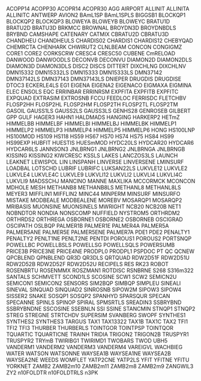 ACOPP14
ACOPP30
ACOPR14
ACOPR30
AGG
AIRPORT
ALLINIT
ALLINITA
ALLINITC
ANTWERP
AVION2
BAmL1SP
BAmL1SPLS
BIGGSB1
BLOCKQP1
BLOCKQP2
BLOCKQP3
BLOWEYA
BLOWEYB
BLOWEYC
BRATU1D
BRATU2D
BRATU3D
BRKMCC
BROWNAL
BROYDN3D
BROYDNBDLS
BRYBND
CAMSHAPE
CATENARY
CATMIX
CBRATU2D
CBRATU3D
CHANDHEU
CHANDHEULS
CHARDIS02
CHARDIS1
CHARDIS12
CHEBYQAD
CHEMRCTA
CHENHARK
CHWIRUT2
CLNLBEAM
CONCON
CONGIGMZ
CORE1
CORE2
CORKSCRW
CRESC4
CRESC50
CUBENE
CmRELOAD
DANWOOD
DANWOODLS
DECONVB
DECONVU
DIAMON2D
DIAMON2DLS
DIAMON3D
DIAMON3DLS
DISC2
DISCS
DITTERT
DIXCHLNG
DIXCHLNV
DMN15332
DMN15332LS
DMN15333
DMN15333LS
DMN37142
DMN37142LS
DMN37143
DMN37143LS
DNIEPER
DRUGDIS
DRUGDISE
DTOC3
ECKERLE4LS
EG1
EIGENA
EIGENA2
EIGENACO
EIGMAXA
EIGMINA
ELEC
ENSOLS
EQC
ERRINBAR
ERRINRSM
EXPFITA
EXPFITB
EXPFITC
EXPQUAD
EXTRASIM
EXTROSNB
FCCU
FEEDLOC
FERRISDC
FLETCHBV
FLOSP2HH
FLOSP2HL
FLOSP2HM
FLOSP2TH
FLOSP2TL
FLOSP2TM
GASOIL
GAUSS1LS
GAUSS2LS
GAUSS3LS
GENHS28
GENROSEB
GILBERT
GPP
GULF
HAGER3
HAHN1
HALDMADS
HANGING
HARKERP2
HETmZ
HIMMELBB
HIMMELBF
HIMMELBI
HIMMELBJ
HIMMELBK
HIMMELP1
HIMMELP2
HIMMELP3
HIMMELP4
HIMMELP5
HIMMELP6
HONG
HS100LNP
HS100MOD
HS109
HS118
HS59
HS67
HS70
HS74
HS75
HS84
HS99
HS99EXP
HUBFIT
HUESTIS
HUESmMOD
HYDC20LS
HYDCAR20
HYDCAR6
HYDCAR6LS
JANNSON3
JNLBRNG1
JNLBRNG2
JNLBRNGA
JNLBRNGB
KISSING
KISSING2
KIWCRESC
KSSLS
LAKES
LANCZOS3LS
LAUNCH
LEAKNET
LEWISPOL
LIN
LINSPANH
LINVERSE
LINVERSENE
LMINSURF
LOADBAL
LOTSCHD
LUBRIF
LUBRIFC
LUKSAN22LS
LUKVLE12
LUKVLE2
LUKVLE4
LUKVLE4C
LUKVLE9
LUKVLI12
LUKVLI2
LUKVLI4
LUKVLI4C
LUKVLI9
MADSSCHJ
MANCINO
MANNE
MAXLIKA
MCCORMCK
MCONCON
MDHOLE
MESH
METHANB8
METHANB8LS
METHANL8
METHANL8LS
MEYER3
MIFFLIN1
MIFFLIN2
MINC44
MINPERM
MINSURF
MINSURFO
MISTAKE
MODBEALE
MODBEALENE
MOREBV
MOSARQP1
MOSARQP2
MRIBASIS
MUONSINE
MUONSINELS
MWRIGHT
NCB20
NCB20B
NET1
NOBNDTOR
NONDIA
NONSCOMP
NUFFIELD
NYSTROM5
ORTHRDM2
ORTHRDS2
ORTHREGA
OSBORNE1
OSBORNE2
OSBORNEB
OSCIGRAD
OSCIPATH
OSLBQP
PALMER1B
PALMER1E
PALMER4A
PALMER5A
PALMER5ANE
PALMER5E
PALMER5ENE
PALMER7A
PDE1
PDE2
PENALTY1
PENALTY2
PENLT1NE
PENLT2NE
PENTDI
POROUS1
POROUS2
PORTSNQP
POWELLBC
POWELLBSLS
POWELLSG
POWELLSQLS
POWERSUMB
PRICE3B
PRICE3NE
PRICE4NE
PRODPL0
PRODPL1
PSPDOC
PT
QC
QCNEW
QPCBLEND
QPNBLEND
QR3D
QR3DLS
QRTQUAD
RDW2D51F
RDW2D51U
RDW2D52B
RDW2D52F
RDW2D52U
RECIPELS
RES
RK23
ROBOT
ROSENBRTU
ROSENMMX
ROSZMAN1
ROTDISC
RSNBRNE
S268
S316m322
SANTALS
SCHMVETT
SCOND1LS
SCOSINE
SCW1
SCW2
SEMICN2U
SEMICON1
SEMICON2
SENSORS
SIM2BQP
SIMBQP
SIMPLEU
SINEALI
SINEVAL
SINQUAD
SINQUAD2
SINROSNB
SIPOW2M
SIPOW3
SIPOW4
SISSER2
SNAKE
SOSQP1
SOSQP2
SPANHYD
SPARSQUR
SPECAN
SPECANNE
SPINLS
SPINOP
SPIRAL
SPMSRTLS
SREADIN3
SSBRYBND
SSBRYBNDNE
SSCOSINE
SSEBNLN
SSI
SSINE
STANCMIN
STNQP1
STNQP2
STREG
STREGNE
STRTCHDV
SUPERSIM
SVANBERG
SWOPF
SYNTHES1
SYNTHES2
SYNTHES3
TARGUS
TAX1
TAX13322
TAX1B
TAX1C
TAX2
TFI1
TFI2
TFI3
THURBER
THURBERLS
TOINTGOR
TOINTPSP
TOINTQOR
TQUARTIC
TQUARTICNE
TRAINH
TRIDIA
TRIGON2
TRIGON2B
TRUSPYR1
TRUSPYR2
TRYmB
TWIRIBG1
TWIRIMD1
TWOBARS
TWOD
UBH5
VANDERM1
VANDERM2
VANDERM3
VANDERM4
VAREIGVL
WACHBIEG
WATER
WATSON
WATSONNE
WAYSEA1B
WAYSEA1NE
WAYSEA2B
WAYSEA2NE
WEEDS
WOMFLET
YATP2CNE
YATP2LS
YFIT
YFITNE
YFITU
YORKNET
ZAMB2
ZAMB2m10
ZAMB2m11
ZAMB2m8
ZAMB2m9
ZANGWIL3
ZY2
n10FOLDTR
n10FOLDTRLS
n3PK
